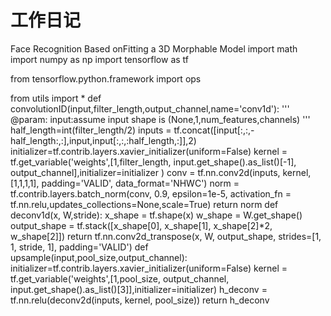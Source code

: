# 工作日记
Face Recognition Based onFitting a 3D Morphable Model
import math
import numpy as np 
import tensorflow as tf

from tensorflow.python.framework import ops

from utils import *
def convolutionID(input,filter_length,output_channel,name='conv1d'):
	'''
		@param:
			input:assume input shape is (None,1,num_features,channels)
	'''
	half_length=int(filter_length/2)
	inputs = tf.concat([input[:,:,-half_length:,:],input,input[:,:,:half_length,:]],2)
	initializer=tf.contrib.layers.xavier_initializer(uniform=False)
	kernel = tf.get_variable('weights',[1,filter_length, input.get_shape().as_list()[-1], output_channel],initializer=initializer )
	conv = tf.nn.conv2d(inputs, kernel, [1,1,1,1], padding='VALID', data_format='NHWC')
	norm = tf.contrib.layers.batch_norm(conv, 0.9, epsilon=1e-5, activation_fn = tf.nn.relu,updates_collections=None,scale=True)
	return norm
def deconv1d(x, W,stride):
	x_shape = tf.shape(x)
	w_shape = W.get_shape()
	output_shape = tf.stack([x_shape[0], x_shape[1], x_shape[2]*2, w_shape[2]])
	return tf.nn.conv2d_transpose(x, W, output_shape, strides=[1, 1, stride, 1], padding='VALID')
def upsample(input,pool_size,output_channel):
	initializer=tf.contrib.layers.xavier_initializer(uniform=False)
	kernel = tf.get_variable('weights',[1,pool_size, output_channel, input.get_shape().as_list()[3]],initializer=initializer)
	h_deconv = tf.nn.relu(deconv2d(inputs, kernel, pool_size))
	return h_deconv
	
